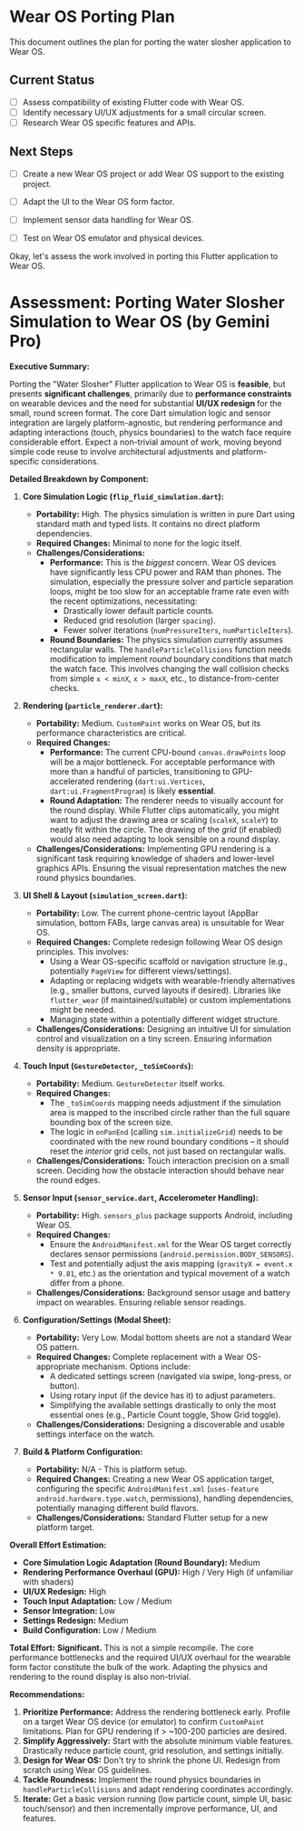 # Wear OS Porting Plan

This document outlines the plan for porting the water slosher application to Wear OS.

## Current Status

- [ ] Assess compatibility of existing Flutter code with Wear OS.
- [ ] Identify necessary UI/UX adjustments for a small circular screen.
- [ ] Research Wear OS specific features and APIs.

## Next Steps

- [ ] Create a new Wear OS project or add Wear OS support to the existing project.
- [ ] Adapt the UI to the Wear OS form factor.
- [ ] Implement sensor data handling for Wear OS.
- [ ] Test on Wear OS emulator and physical devices.


Okay, let's assess the work involved in porting this Flutter application to Wear OS.

# Assessment: Porting Water Slosher Simulation to Wear OS (by Gemini Pro)

**Executive Summary:**

Porting the "Water Slosher" Flutter application to Wear OS is **feasible**, but presents **significant challenges**, primarily due to **performance constraints** on wearable devices and the need for substantial **UI/UX redesign** for the small, round screen format. The core Dart simulation logic and sensor integration are largely platform-agnostic, but rendering performance and adapting interactions (touch, physics boundaries) to the watch face require considerable effort. Expect a non-trivial amount of work, moving beyond simple code reuse to involve architectural adjustments and platform-specific considerations.

**Detailed Breakdown by Component:**

1.  **Core Simulation Logic (`flip_fluid_simulation.dart`):**
    *   **Portability:** High. The physics simulation is written in pure Dart using standard math and typed lists. It contains no direct platform dependencies.
    *   **Required Changes:** Minimal to none for the logic itself.
    *   **Challenges/Considerations:**
        *   **Performance:** This is the *biggest* concern. Wear OS devices have significantly less CPU power and RAM than phones. The simulation, especially the pressure solver and particle separation loops, might be too slow for an acceptable frame rate even with the recent optimizations, necessitating:
            *   Drastically lower default particle counts.
            *   Reduced grid resolution (larger `spacing`).
            *   Fewer solver iterations (`numPressureIters`, `numParticleIters`).
        *   **Round Boundaries:** The physics simulation currently assumes rectangular walls. The `handleParticleCollisions` function needs modification to implement *round* boundary conditions that match the watch face. This involves changing the wall collision checks from simple `x < minX`, `x > maxX`, etc., to distance-from-center checks.

2.  **Rendering (`particle_renderer.dart`):**
    *   **Portability:** Medium. `CustomPaint` works on Wear OS, but its performance characteristics are critical.
    *   **Required Changes:**
        *   **Performance:** The current CPU-bound `canvas.drawPoints` loop will be a major bottleneck. For acceptable performance with more than a handful of particles, transitioning to GPU-accelerated rendering (`dart:ui.Vertices`, `dart:ui.FragmentProgram`) is likely **essential**.
        *   **Round Adaptation:** The renderer needs to visually account for the round display. While Flutter clips automatically, you might want to adjust the drawing area or scaling (`scaleX`, `scaleY`) to neatly fit within the circle. The drawing of the *grid* (if enabled) would also need adapting to look sensible on a round display.
    *   **Challenges/Considerations:** Implementing GPU rendering is a significant task requiring knowledge of shaders and lower-level graphics APIs. Ensuring the visual representation matches the new round physics boundaries.

3.  **UI Shell & Layout (`simulation_screen.dart`):**
    *   **Portability:** Low. The current phone-centric layout (AppBar simulation, bottom FABs, large canvas area) is unsuitable for Wear OS.
    *   **Required Changes:** Complete redesign following Wear OS design principles. This involves:
        *   Using a Wear OS-specific scaffold or navigation structure (e.g., potentially `PageView` for different views/settings).
        *   Adapting or replacing widgets with wearable-friendly alternatives (e.g., smaller buttons, curved layouts if desired). Libraries like `flutter_wear` (if maintained/suitable) or custom implementations might be needed.
        *   Managing state within a potentially different widget structure.
    *   **Challenges/Considerations:** Designing an intuitive UI for simulation control and visualization on a tiny screen. Ensuring information density is appropriate.

4.  **Touch Input (`GestureDetector`, `_toSimCoords`):**
    *   **Portability:** Medium. `GestureDetector` itself works.
    *   **Required Changes:**
        *   The `_toSimCoords` mapping needs adjustment if the simulation area is mapped to the inscribed circle rather than the full square bounding box of the screen size.
        *   The logic in `onPanEnd` (calling `sim.initializeGrid`) needs to be coordinated with the new round boundary conditions – it should reset the *interior* grid cells, not just based on rectangular walls.
    *   **Challenges/Considerations:** Touch interaction precision on a small screen. Deciding how the obstacle interaction should behave near the round edges.

5.  **Sensor Input (`sensor_service.dart`, Accelerometer Handling):**
    *   **Portability:** High. `sensors_plus` package supports Android, including Wear OS.
    *   **Required Changes:**
        *   Ensure the `AndroidManifest.xml` for the Wear OS target correctly declares sensor permissions (`android.permission.BODY_SENSORS`).
        *   Test and potentially adjust the axis mapping (`gravityX = event.x * 9.81`, etc.) as the orientation and typical movement of a watch differ from a phone.
    *   **Challenges/Considerations:** Background sensor usage and battery impact on wearables. Ensuring reliable sensor readings.

6.  **Configuration/Settings (Modal Sheet):**
    *   **Portability:** Very Low. Modal bottom sheets are not a standard Wear OS pattern.
    *   **Required Changes:** Complete replacement with a Wear OS-appropriate mechanism. Options include:
        *   A dedicated settings screen (navigated via swipe, long-press, or button).
        *   Using rotary input (if the device has it) to adjust parameters.
        *   Simplifying the available settings drastically to only the most essential ones (e.g., Particle Count toggle, Show Grid toggle).
    *   **Challenges/Considerations:** Designing a discoverable and usable settings interface on the watch.

7.  **Build & Platform Configuration:**
    *   **Portability:** N/A - This is platform setup.
    *   **Required Changes:** Creating a new Wear OS application target, configuring the specific `AndroidManifest.xml` (`uses-feature android.hardware.type.watch`, permissions), handling dependencies, potentially managing different build flavors.
    *   **Challenges/Considerations:** Standard Flutter setup for a new platform target.

**Overall Effort Estimation:**

*   **Core Simulation Logic Adaptation (Round Boundary):** Medium
*   **Rendering Performance Overhaul (GPU):** High / Very High (if unfamiliar with shaders)
*   **UI/UX Redesign:** High
*   **Touch Input Adaptation:** Low / Medium
*   **Sensor Integration:** Low
*   **Settings Redesign:** Medium
*   **Build Configuration:** Low / Medium

**Total Effort:** **Significant.** This is not a simple recompile. The core performance bottlenecks and the required UI/UX overhaul for the wearable form factor constitute the bulk of the work. Adapting the physics and rendering to the round display is also non-trivial.

**Recommendations:**

1.  **Prioritize Performance:** Address the rendering bottleneck early. Profile on a target Wear OS device (or emulator) to confirm `CustomPaint` limitations. Plan for GPU rendering if > ~100-200 particles are desired.
2.  **Simplify Aggressively:** Start with the absolute minimum viable features. Drastically reduce particle count, grid resolution, and settings initially.
3.  **Design for Wear OS:** Don't try to shrink the phone UI. Redesign from scratch using Wear OS guidelines.
4.  **Tackle Roundness:** Implement the round physics boundaries in `handleParticleCollisions` and adapt rendering coordinates accordingly.
5.  **Iterate:** Get a basic version running (low particle count, simple UI, basic touch/sensor) and then incrementally improve performance, UI, and features.